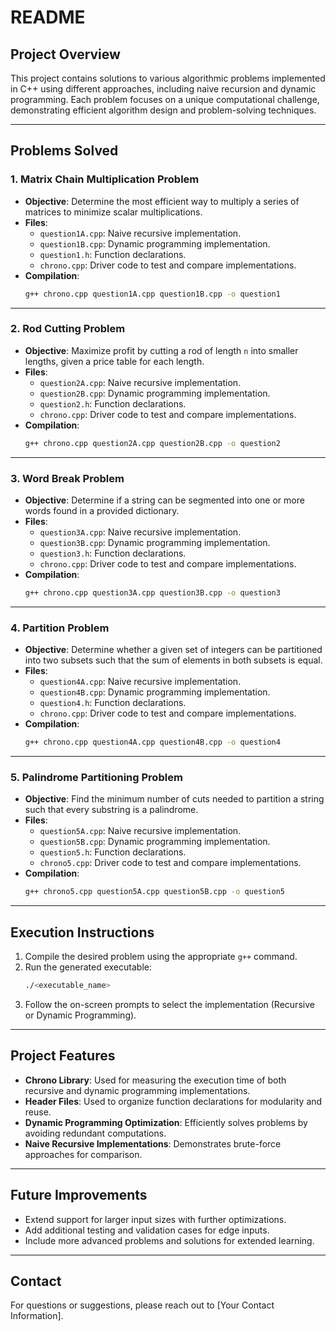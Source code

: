 # README

## **Project Overview**
This project contains solutions to various algorithmic problems implemented in C++ using different approaches, including naive recursion and dynamic programming. Each problem focuses on a unique computational challenge, demonstrating efficient algorithm design and problem-solving techniques.

---

## **Problems Solved**

### **1. Matrix Chain Multiplication Problem**
- **Objective**: Determine the most efficient way to multiply a series of matrices to minimize scalar multiplications.
- **Files**:
  - `question1A.cpp`: Naive recursive implementation.
  - `question1B.cpp`: Dynamic programming implementation.
  - `question1.h`: Function declarations.
  - `chrono.cpp`: Driver code to test and compare implementations.
- **Compilation**:
  ```bash
  g++ chrono.cpp question1A.cpp question1B.cpp -o question1
  ```

---

### **2. Rod Cutting Problem**
- **Objective**: Maximize profit by cutting a rod of length `n` into smaller lengths, given a price table for each length.
- **Files**:
  - `question2A.cpp`: Naive recursive implementation.
  - `question2B.cpp`: Dynamic programming implementation.
  - `question2.h`: Function declarations.
  - `chrono.cpp`: Driver code to test and compare implementations.
- **Compilation**:
  ```bash
  g++ chrono.cpp question2A.cpp question2B.cpp -o question2
  ```

---

### **3. Word Break Problem**
- **Objective**: Determine if a string can be segmented into one or more words found in a provided dictionary.
- **Files**:
  - `question3A.cpp`: Naive recursive implementation.
  - `question3B.cpp`: Dynamic programming implementation.
  - `question3.h`: Function declarations.
  - `chrono.cpp`: Driver code to test and compare implementations.
- **Compilation**:
  ```bash
  g++ chrono.cpp question3A.cpp question3B.cpp -o question3
  ```

---

### **4. Partition Problem**
- **Objective**: Determine whether a given set of integers can be partitioned into two subsets such that the sum of elements in both subsets is equal.
- **Files**:
  - `question4A.cpp`: Naive recursive implementation.
  - `question4B.cpp`: Dynamic programming implementation.
  - `question4.h`: Function declarations.
  - `chrono.cpp`: Driver code to test and compare implementations.
- **Compilation**:
  ```bash
  g++ chrono.cpp question4A.cpp question4B.cpp -o question4
  ```

---

### **5. Palindrome Partitioning Problem**
- **Objective**: Find the minimum number of cuts needed to partition a string such that every substring is a palindrome.
- **Files**:
  - `question5A.cpp`: Naive recursive implementation.
  - `question5B.cpp`: Dynamic programming implementation.
  - `question5.h`: Function declarations.
  - `chrono5.cpp`: Driver code to test and compare implementations.
- **Compilation**:
  ```bash
  g++ chrono5.cpp question5A.cpp question5B.cpp -o question5
  ```

---

## **Execution Instructions**
1. Compile the desired problem using the appropriate `g++` command.
2. Run the generated executable:
   ```bash
   ./<executable_name>
   ```
3. Follow the on-screen prompts to select the implementation (Recursive or Dynamic Programming).

---

## **Project Features**
- **Chrono Library**: Used for measuring the execution time of both recursive and dynamic programming implementations.
- **Header Files**: Used to organize function declarations for modularity and reuse.
- **Dynamic Programming Optimization**: Efficiently solves problems by avoiding redundant computations.
- **Naive Recursive Implementations**: Demonstrates brute-force approaches for comparison.

---

## **Future Improvements**
- Extend support for larger input sizes with further optimizations.
- Add additional testing and validation cases for edge inputs.
- Include more advanced problems and solutions for extended learning.

---

## **Contact**
For questions or suggestions, please reach out to [Your Contact Information].
